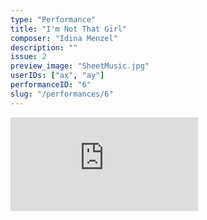 ```yaml
---
type: "Performance"
title: "I'm Not That Girl"
composer: "Idina Menzel"
description: ""
issue: 2
preview_image: "SheetMusic.jpg"
userIDs: ["ax", "ay"]
performanceID: "6"
slug: "/performances/6"
---
```


<div class="video_container">
    <iframe src="https://www.youtube.com/embed/vt1iaWoR6c8" title="DIANA, HEATHER - I'm Not That Girl - Idina Menzel" frameborder="0" allow="accelerometer; autoplay; clipboard-write; encrypted-media; gyroscope; picture-in-picture; web-share" allowfullscreen></iframe>
</div>